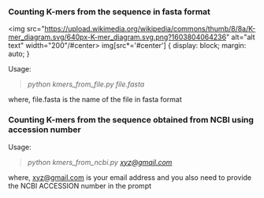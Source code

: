 ### Counting K-mers from the sequence in fasta format  
<img src="https://upload.wikimedia.org/wikipedia/commons/thumb/8/8a/K-mer_diagram.svg/640px-K-mer_diagram.svg.png?1603804064236" alt="alt text" width="200"/#center>
img[src*='#center'] { 
    display: block;
    margin: auto;
}

Usage:  
> *python kmers_from_file.py file.fasta*  

where, file.fasta is the name of the file in fasta format  

### Counting K-mers from the sequence obtained from NCBI using accession number
Usage:  
> *python kmers_from_ncbi.py xyz@gmail.com*  

where, xyz@gmail.com is your email address and you also need to provide the NCBI ACCESSION number in the prompt
